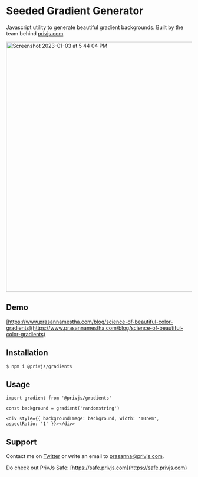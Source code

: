 # Seeded Gradient Generator

Javascript utility to generate beautiful gradient backgrounds. Built by the team behind [privjs.com](https://privjs.com)

<img width="677" alt="Screenshot 2023-01-03 at 5 44 04 PM" src="https://user-images.githubusercontent.com/24790143/210391238-1236446d-010d-42ca-91c2-43085946466e.png">

## Demo

[https://www.prasannamestha.com/blog/science-of-beautiful-color-gradients](https://www.prasannamestha.com/blog/science-of-beautiful-color-gradients)

## Installation

```
$ npm i @privjs/gradients
```

## Usage

```
import gradient from '@privjs/gradients'

const background = gradient('randomstring')

<div style={{ backgroundImage: background, width: '10rem', aspectRatio: '1' }}></div>
```

## Support

Contact me on [Twitter](https://twitter.com/prasannamestha) or write an email to [prasanna@privjs.com](mailto:prasanna@privjs.com).

Do check out PrivJs Safe: [https://safe.privjs.com](https://safe.privjs.com)
